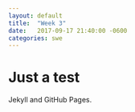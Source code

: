 ```yaml
---
layout: default
title:  "Week 3"
date:   2017-09-17 21:40:00 -0600
categories: swe
---
```


# Just a test
Jekyll and GitHub Pages.
